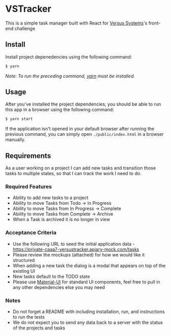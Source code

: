 # VSTracker

This is a simple task manager built with React for [Versus Systems](http://www.versussystems.com/)'s front-end challenge

## Install

Install project depenedencies using the following command:

```bash
$ yarn
```

*Note: To run the preceding command, [yarn](https://yarnpkg.com) must be installed.*

## Usage

After you've installed the project dependencies, you should be able to run this app in a browser using the following command:

```bash
$ yarn start
```

If the application isn't opened in your default browser after running the previous command, you can simply open `./public/index.html` in a browser manually.

## Requirements

As a user working on a project I can add new tasks and transition those tasks to multiple states, so that I can track the work I need to do. 
 
### Required Features
- Ability to add new tasks to a project
- Ability to move Tasks from Todo -> In Progress 
- Ability to move Tasks from In Progress -> Complete  
- Ability to move Tasks from Complete -> Archive
- When a Task is archived it is no longer in view
 
### Acceptance Criteria
- Use the following URL to seed the initial application data - https://private-caaa7-versustracker.apiary-mock.com/tasks
- Please review the mockups (attached) for how we would like it structured
- When adding a new task the dialog is a modal that appears on top of the existing UI
- New tasks default to the TODO state
- Please use [Material-UI](http://www.material-ui.com) for standard UI components, feel free to pull in any other dependencies else you may need
 
### Notes
- Do not forget a README with including installation, run, and instructions to run the tests
- We do not expect you to send any data back to a server with the status of the projects and tasks
